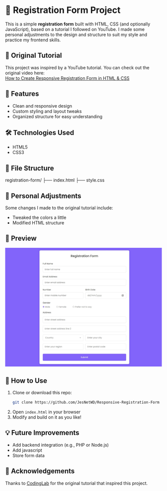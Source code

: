 # 📝 Registration Form Project

This is a simple **registration form** built with HTML, CSS (and optionally JavaScript), based on a tutorial I followed on YouTube. I made some personal adjustments to the design and structure to suit my style and practice my frontend skills.

## 🎥 Original Tutorial

This project was inspired by a YouTube tutorial. You can check out the original video here:  
[How to Create Responsive Registration Form in HTML & CSS](https://www.youtube.com/watch?v=moIHTT2XK9g&t=173s&pp=ygUnY29kaW5nIGxhYiByZXNwb25zaXZlIHJlZ2lzdHJhdGlvbiBmb3Jt)

## 🚀 Features

- Clean and responsive design
- Custom styling and layout tweaks
- Organized structure for easy understanding

## 🛠 Technologies Used

- HTML5
- CSS3  

## 📁 File Structure
registration-form/ ├── index.html ├── style.css 


## 🧪 Personal Adjustments

Some changes I made to the original tutorial include:

- Tweaked the colors a little 
- Modified HTML structure

## 📸 Preview

![Form Preview](./Screenshot.jpeg)

## 📌 How to Use

1. Clone or download this repo:
   ```bash
   git clone https://github.com/JesNetWD/Responsive-Registration-Form
2. Open `index.html` in your browser  
3. Modify and build on it as you like!

## 💡 Future Improvements

- Add backend integration (e.g., PHP or Node.js)
- Add javascript
- Store form data   

## 🙌 Acknowledgements

Thanks to [CodingLab](https://www.youtube.com/channel/UCBlr2jG1onljL-gUy9bbhJw) for the original tutorial that inspired this project.  

